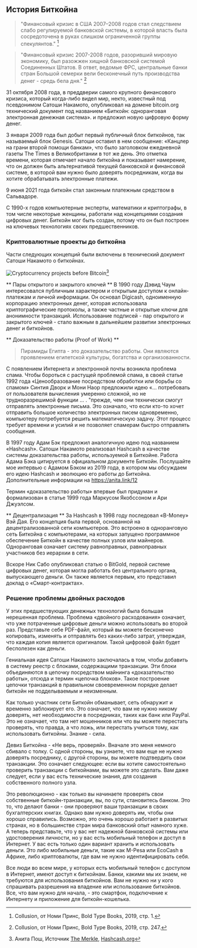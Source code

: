## История Биткойна
>"Финансовый кризис в США 2007–2008 годов стал следствием слабо регулируемой банковской системы, в которой власть была сосредоточена в руках слишком ограниченной группы спекулянтов." [^20]

>"Финансовый кризис 2007-2008 годов, разоривший мировую экономику, был разожжен хищной банковской системой Соединенных Штатов. В ответ, ведомые ФРС, центральные банки стран Большой семерки вели бесконечный путь производства денег - средь бела дня." [^21]

31 октября 2008 года, в преддверии самого крупного финансового кризиса, который когда-либо видел мир, некто, известный под псевдонимом Сатоши Накамото, опубликовал на домене bitcoin.org технический документ под названием «Биткойн: одноранговая электронная денежная система». и предложил новую цифровую форму денег.

3 января 2009 года был добыт первый публичный блок биткойнов, так называемый блок Genesis. Сатоши оставил в нем сообщение: «Канцлер на грани второй помощи банкам», что было заголовком ежедневной газеты The Times в Великобритании в тот же день. Это отметка времени, которая отмечает начало биткойна и показывает намерение, что он должен быть альтернативой текущей банковской и финансовой системе, в которой вам нужно было доверять посредникам, когда вы хотите обрабатывать электронные платежи.

9 июня 2021 года биткойн стал законным платежным средством в Сальвадоре.

С 1990-х годов компьютерные эксперты, математики и криптографы, в том числе некоторые женщины, работали над концепциями создания цифровых денег. Биткойн мог быть создан, потому что он был построен на ключевых технологиях своих предшественников.

### Криптовалютные проекты до биткойна
Части следующих концепций были включены в технический документ Сатоши Накамото о биткойнах.

![Cryptocurrency projects before Bitcoin](assets/_History-of-Bitcoin.png)[^22]

** Пары открытого и закрытого ключей **
В 1990 году Дэвид Чаум интересовался публичным характером и открытым доступом к онлайн-платежам и личной информации. Он основал Digicash, одноименную корпорацию электронных денег, которая использовала криптографические протоколы, а также частные и открытые ключи для анонимности транзакций. Использование подписей - пар открытого и закрытого ключей - стало важным в дальнейшем развитии электронных денег и биткойнов.

** Доказательство работы (Proof of Work) **
> Пирамиды Египта - это доказательство работы. Они являются проявлением египетской культуры, богатства и организованности.

С появлением Интернета и электронной почты возникла проблема спама. Чтобы бороться с растущей проблемой спама, в своей статье 1992 года «Ценообразование посредством обработки или борьбы со спамом» Синтия Дворк и Мони Наор предложили идею «... потребовать от пользователя вычисления умеренно сложной, но не трудноразрешимой функции ... . "прежде, чем они технически смогут отправлять электронные письма. Это означало, что если кто-то хочет отправить большое количество электронных писем одновременно, компьютеру потребуется решить математическую задачу. Этот процесс требует времени и усилий и не позволяет спамерам быстро отправлять сообщения.

В 1997 году Адам Бэк предложил аналогичную идею под названием «Hashcash». Сатоши Накамото реализовал Hashcash в качестве системы доказательства работы, используемой в Биткойне. Работа Адама Бэка цитируется в официальном документе Биткойн. Послушайте мое интервью с Адамом Бэком из 2019 года, в котором мы обсуждаем его идею Hashcash и эволюцию его работы до Биткойна. Дополнительные информации на https://anita.link/12

Термин «доказательство работы» впервые был придуман и формализован в статье 1999 года Маркусом Якобссоном и Ари Джуэлсом.

** Децентрализация **
За Hashcash в 1998 году последовал «B-Money» Вэй Дая. Его концепция была первой, основанной на децентрализованной сети компьютеров. Это встроено в одноранговую сеть Биткойна с компьютерами, на которых запущено программное обеспечение Биткойн в качестве полных узлов или майнеров. Одноранговая означает систему равноправных, равноправных участников без иерархии в сети.

Вскоре Ник Сабо опубликовал статью о BitGold, первой системе цифровых денег, которая могла работать без центрального органа, выпускающего деньги. Он также является первым, кто представил доклад о «Смарт-контрактах».

### Решение проблемы двойных расходов
У этих предшествующих денежных технологий была большая нерешенная проблема. Проблема «двойного расходования» означает, что уже потраченные цифровые деньги можно использовать во второй раз. Представьте себе PDF-файл, который вы можете бесконечно копировать, изменять и отправлять без каких-либо затрат, утверждая, что каждая копия является оригиналом. Такой цифровой файл будет бесполезен как деньги.

Гениальная идея Сатоши Накамото заключалась в том, чтобы добавить в систему реестр с блоками, содержащими транзакции. Эти блоки объединяются в цепочку посредством майнинга «доказательство работы», отсюда и термин «цепочка блоков». Такое построение цепочки транзакций в правильном своевременном порядке делает биткойн не подделываемым и неизменным.

Как только участник сети Биткойн обманывает, сеть обнаружит и временно заблокирует его. Это означает, что вам не нужно никому доверять, нет необходимости в посредниках, таких как банк или PayPal. Это не означает, что там нет мошенников или что вы можете перестать проверять, что правда, а что ложь, или перестать учиться тому, как использовать биткойны. Знание - сила.

Девиз Биткойна - «Не верь, проверяй». Вначале это меня немного сбивало с толку. С одной стороны, вы узнаете, что вам еще не нужно доверять посреднику, с другой стороны, вы можете подтвердить свои транзакции. Это означает следующее: если вы хотите самостоятельно проверить транзакции с биткойнами, вы можете это сделать. Вам даже следует, если у вас есть технические знания, для создания собственного полного узла.

Это революционно - как только вы начинаете проверять свои собственные биткойн-транзакции, вы, по сути, становитесь банком. Это то, что делают банки - они проверяют ваши транзакции в своих бухгалтерских книгах. Однако вам нужно доверять им, чтобы они хорошо справились. Возможно, это очень хорошо работает в развитых странах, но в большинстве стран мира банковский опыт намного хуже. А теперь представьте, что у вас нет надежной банковской системы или удостоверения личности, но у вас есть мобильный телефон и доступ в Интернет. У вас есть только один вариант хранить и использовать деньги. Это либо мобильные деньги, такие как M-Pesa или EcoCash в Африке, либо криптовалюты, где вам не нужно идентифицировать себя.

Все люди во всем мире, у которых есть мобильный телефон с доступом в Интернет, имеют доступ к биткойнам. Банки, какими мы их знаем, не требуются для использования биткойнов. Вам не нужно ни у кого спрашивать разрешения на владение или использование биткойнов. Все, что вам нужно для начала, - это смартфон, подключение к Интернету и приложение для биткойн-кошелька.

[^20]: Collusion, от Номи Принс, Bold Type Books, 2019, стр. 1.  
[^21]: Collusion, от Номи Принс, Bold Type Books, 2019, стр. 247.  
[^22]: Анита Пош, Источник [The Merkle](https://themerkle.com/top-4-cryptocurrency-projects-created-ahead-of-bitcoin/), [Hashcash.org](http://www.hashcash.org/bitcoin/)  
